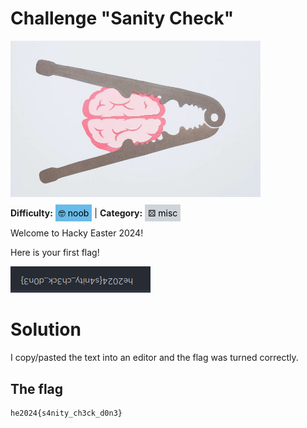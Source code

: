 # Challenge "Sanity  Check"
<img src="banner.png" width="400px" alt="Banner Image" /><br/>

**Difficulty:** <span style="background-color: #69bbe9; padding: 5px; color: black;">🤓 noob</span> | **Category:** <span style="background-color: #ced4da; padding: 5px; color: black;">⚄ misc</span>

Welcome to Hacky Easter 2024!

Here is your first flag!

![Flag](flag.png)

# Solution
I copy/pasted the text into an editor and the flag was turned correctly.

## The flag
    he2024{s4nity_ch3ck_d0n3}
